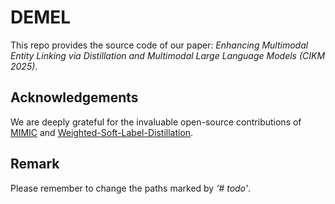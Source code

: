 # DEMEL
This repo provides the source code of our paper: *Enhancing Multimodal Entity Linking via Distillation and Multimodal Large Language Models (CIKM 2025)*.

## Acknowledgements

We are deeply grateful for the invaluable open-source contributions of [MIMIC](https://github.com/pengfei-luo/MIMIC) and [Weighted-Soft-Label-Distillation](https://github.com/bellymonster/Weighted-Soft-Label-Distillation).

## Remark
Please remember to change the paths marked by *'# todo'*.
